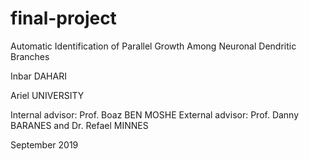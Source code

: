 # final-project

Automatic Identification of
Parallel Growth Among Neuronal
Dendritic Branches

Inbar DAHARI 

Ariel UNIVERSITY

Internal advisor: Prof. Boaz BEN MOSHE
External advisor: Prof. Danny BARANES and Dr. Refael MINNES

September 2019
